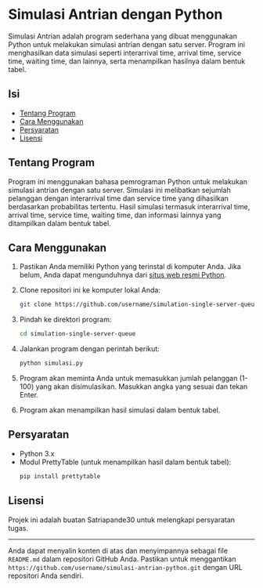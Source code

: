 # Simulasi Antrian dengan Python

Simulasi Antrian adalah program sederhana yang dibuat menggunakan Python untuk melakukan simulasi antrian dengan satu server. Program ini menghasilkan data simulasi seperti interarrival time, arrival time, service time, waiting time, dan lainnya, serta menampilkan hasilnya dalam bentuk tabel.

## Isi

- [Tentang Program](#tentang-program)
- [Cara Menggunakan](#cara-menggunakan)
- [Persyaratan](#persyaratan)
- [Lisensi](#lisensi)

## Tentang Program

Program ini menggunakan bahasa pemrograman Python untuk melakukan simulasi antrian dengan satu server. Simulasi ini melibatkan sejumlah pelanggan dengan interarrival time dan service time yang dihasilkan berdasarkan probabilitas tertentu. Hasil simulasi termasuk interarrival time, arrival time, service time, waiting time, dan informasi lainnya yang ditampilkan dalam bentuk tabel.

## Cara Menggunakan

1. Pastikan Anda memiliki Python yang terinstal di komputer Anda. Jika belum, Anda dapat mengunduhnya dari [situs web resmi Python](https://www.python.org/).

2. Clone repositori ini ke komputer lokal Anda:
   
    ```bash
    git clone https://github.com/username/simulation-single-server-queue.git
    ```

3. Pindah ke direktori program:
   
    ```bash
    cd simulation-single-server-queue
    ```

4. Jalankan program dengan perintah berikut:
   
    ```bash
    python simulasi.py
    ```

5. Program akan meminta Anda untuk memasukkan jumlah pelanggan (1-100) yang akan disimulasikan. Masukkan angka yang sesuai dan tekan Enter.

6. Program akan menampilkan hasil simulasi dalam bentuk tabel.

## Persyaratan

- Python 3.x
- Modul PrettyTable (untuk menampilkan hasil dalam bentuk tabel):
    ```bash
    pip install prettytable
    ```

## Lisensi

Projek ini adalah buatan Satriapande30 untuk melengkapi persyaratan tugas.

---

Anda dapat menyalin konten di atas dan menyimpannya sebagai file `README.md` dalam repositori GitHub Anda. Pastikan untuk menggantikan `https://github.com/username/simulasi-antrian-python.git` dengan URL repositori Anda sendiri.
